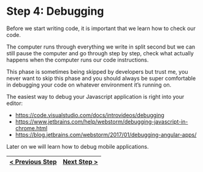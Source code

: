 # Step 4: Debugging

[//]: # (head-end)


Before we start writing code, it is important that we learn how to check our code.

The computer runs through everything we write in split second but we can still pause the computer and go through step by step, check what actually happens when the computer runs our code instructions.

This phase is sometimes being skipped by developers but trust me, you never want to skip this phase and you should always be super comfortable in debugging your code on whatever environment it’s running on.

The easiest way to debug your Javascript application is right into your editor:
  * https://code.visualstudio.com/docs/introvideos/debugging
  * https://www.jetbrains.com/help/webstorm/debugging-javascript-in-chrome.html
  * https://blog.jetbrains.com/webstorm/2017/01/debugging-angular-apps/

Later on we will learn how to debug mobile applications.


[//]: # (foot-start)

[{]: <helper> (navStep)

| [< Previous Step](https://github.com/Urigo/whatsapp-textrepo-angularcli-express/tree/master@1.3.1/.tortilla/manuals/views/step3.md) | [Next Step >](https://github.com/Urigo/whatsapp-textrepo-angularcli-express/tree/master@1.3.1/.tortilla/manuals/views/step5.md) |
|:--------------------------------|--------------------------------:|

[}]: #
